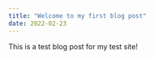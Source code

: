 ```yaml
---
title: "Welcome to my first blog post"
date: 2022-02-23
---
```


This is a test blog post for my test site!
